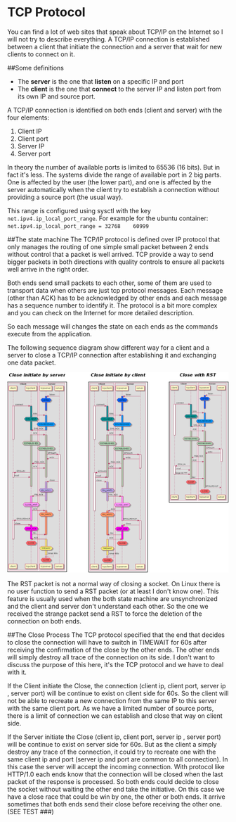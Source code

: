 # TCP Protocol
You can find a lot of web sites that speak about TCP/IP on the Internet so I will not try to describe everything. A TCP/IP connection is established between a client that initiate the connection and a server that wait for new clients to connect on it.  

##Some definitions

- The **server** is the one that **listen** on a specific IP and port
- The **client** is the one that **connect** to the server IP and listen port from its own IP and source port.

A TCP/IP connection is identified on both ends (client and server) with the four elements:

1.	Client IP
2.	Client port
3.	Server IP
4.	Server port

In theory the number of available ports is limited to 65536 (16 bits). But in fact it's less. The systems divide the range of available port in 2 big parts. One is affected by the user (the lower part), and one is affected by the server automatically when the client try to establish a connection without providing a source port (the usual way). 

This range is configured using sysctl with the key ```net.ipv4.ip_local_port_range```. For example for the ubuntu container: ```net.ipv4.ip_local_port_range = 32768	60999```

##The state machine
The TCP/IP protocol is defined over IP protocol that only manages the routing of one simple small packet between 2 ends without control that a packet is well arrived. TCP provide a way to send bigger packets in both directions with quality controls to ensure all packets well arrive in the right order.  

Both ends send small packets to each other, some of them are used to transport data when others are just tcp protocol messages. Each message (other than ACK) has to be acknowledged by other ends and each message has a sequence number to identify it. The protocol is a bit more complex and you can check on the Internet for more detailed description.

So each message will changes the state on each ends as the commands execute from the application.

The following sequence diagram show different way for a client and a server to close a TCP/IP connection after establishing it and exchanging one data packet.

![](sequences.png)

The RST packet is not a normal way of closing a socket. On Linux there is no user function to send a RST packet (or at least I don't know one). This feature is usually used when the both state machine are unsynchronized and the client and server don't understand each other. So the one we received the strange packet send a RST to force the deletion of the connection on both ends. 

##The Close Process
The TCP protocol specified that the end that decides to close the connection will have to switch in TIMEWAIT for 60s after receiving the confirmation of the close by the other ends. The other ends will simply destroy all trace of the connection on its side. I don't want to discuss the purpose of this here, it's the TCP protocol and we have to deal with it.

If the Client initiate the Close, the connection (client ip, client port, server ip , server port) will be continue to exist on client side for 60s. So the client will not be able to recreate a new connection from the same IP to this server with the same client port. As we have a limited number of source ports, there is a limit of connection we can establish and close that way on client side.

If the Server initiate the Close (client ip, client port, server ip , server port) will be continue to exist on server side for 60s. But as the client a simply destroy any trace of the connection, it could try to recreate one with the same client ip and port (server ip and port are common to all connection).  In this case the server will accept the incoming connection.
With protocol like HTTP/1.0 each ends know that the connection will be closed when the last packet of the response is processed. So both ends could decide to close the socket without waiting the other end take the initiative. On this case we have a close race that could be win by one, the other or both ends. It arrive sometimes that both ends send their close before receiving the other one. (SEE TEST ###)